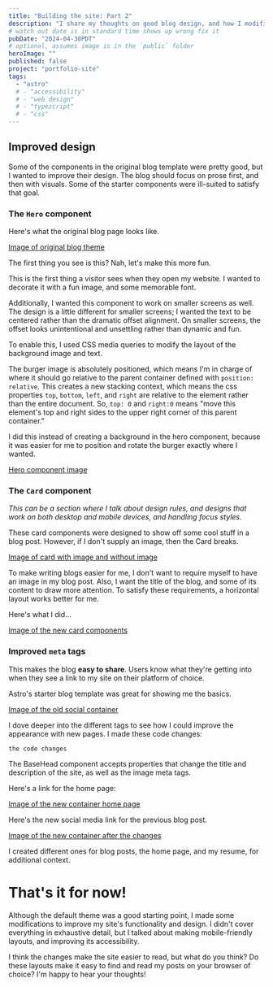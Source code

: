```yaml
---
title: "Building the site: Part 2"
description: "I share my thoughts on good blog design, and how I modified the default Astro blog template to improve my reading experience."
# watch out date is in standard time shows up wrong fix it
pubDate: "2024-04-30PDT"
# optional, assumes image is in the `public` folder
heroImage: ""
published: false
project: "portfolio-site"
tags:
  - "astro"
  # - "accessibility"
  # - "web design"
  # - "typescript"
  # - "css"
---
```


## Improved design

Some of the components in the original blog template were pretty good, but I wanted to improve their design. The blog should focus on prose first, and then with visuals. Some of the starter components were ill-suited to satisfy that goal.

### The `Hero` component

Here's what the original blog page looks like.

[Image of original blog theme]()

The first thing you see is this? Nah, let's make this more fun.

This is the first thing a visitor sees when they open my website. I wanted to decorate it with a fun image, and some memorable font.

Additionally, I wanted this component to work on smaller screens as well. The design is a little different for smaller screens; I wanted the text to be centered rather than the dramatic offset alignment. On smaller screens, the offset looks unintentional and unsettling rather than dynamic and fun.

To enable this, I used CSS media queries to modify the layout of the background image and text.

The burger image is absolutely positioned, which means I'm in charge of where it should go relative to the parent container defined with `position: relative`. This creates a new stacking context, which means the css properties `top`, `bottom`, `left`, and `right` are relative to the element rather than the entire document. So, `top: 0` and `right:0` means "move this element's top and right sides to the upper right corner of this parent container."

I did this instead of creating a background in the hero component, because it was easier for me to position and rotate the burger exactly where I wanted.

[Hero component image]()

### The `Card` component

_This can be a section where I talk about design rules, and designs that work on both desktop and mobile devices, and handling focus styles._

These card components were designed to show off some cool stuff in a blog post. However, if I don't supply an image, then the Card breaks.

[Image of card with image and without image]()

To make writing blogs easier for me, I don't want to require myself to have an image in my blog post. Also, I want the title of the blog, and some of its content to draw more attention. To satisfy these requirements, a horizontal layout works better for me.

Here's what I did...

[Image of the new card components]()

### Improved `meta` tags

This makes the blog **easy to share**. Users know what they're getting into when they see a link to my site on their platform of choice.

Astro's starter blog template was great for showing me the basics.

[Image of the old social container]()

I dove deeper into the different tags to see how I could improve the appearance with new pages. I made these code changes:

```astro
the code changes
```

The BaseHead component accepts properties that change the title and description of the site, as well as the image meta tags.

Here's a link for the home page:

[Image of the new container home page]()

Here's the new social media link for the previous blog post.

[Image of the new container after the changes]()

I created different ones for blog posts, the home page, and my resume, for additional context.

# That's it for now!

Although the default theme was a good starting point, I made some modifications to improve my site's functionality and design. I didn't cover everything in exhaustive detail, but I talked about making mobile-friendly layouts, and improving its accessibility.

I think the changes make the site easier to read, but what do you think? Do these layouts make it easy to find and read my posts on your browser of choice? I'm happy to hear your thoughts!

